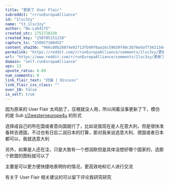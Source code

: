 ```yaml
---
title: "更新了 User Flair"
subreddit: "r/runEuropaAlliance"
id: "1lsc3zy"
name: "t3_1lsc3zy"
author: "No-Lab4175"
created_utc: 1751728330
created_key: "250705151210"
capture_ts: "250927160452"
content_sha256: "966c80b288f4e92713fb99f0aa16c59639f40c3b76edaf734213de99856ff93a"
permalink: "https://reddit.com/r/runEuropaAlliance/comments/1lsc3zy/更新了_user_flair/"
url: "https://www.reddit.com/r/runEuropaAlliance/comments/1lsc3zy/更新了_user_flair/"
domain: "self.runEuropaAlliance"
ups: 13
upvote_ratio: 0.89
num_comments: 0
link_flair_text: "討論 | Discuss"
link_flair_css_class: ""
over_18: false
is_self: true
---
```


因为原来的 User Flair
太鸡肋了，压根就没人用，所以闲着没事更新了下，模仿的是 Sub
[r/2westerneurope4u](/r/2westerneurope4u) 的形式

选择成自己的所在国或者意向国就行了，比如说我现在是人在意大利，但是很快准备转去德国，不过也有日后二润日本的打算，那对我来说选意大利、德国或者日本都可以，我就选意大利

另外，如果是人还在洼，只是大致有一个想润欧但是具体没想好哪个国家的，选那个欧盟的图标就可以了

主要是可以更方便快捷地表明你的情况，更高效地和它人进行交流

有关于 User Flair 相关建议的可以留下评论我研究研究
